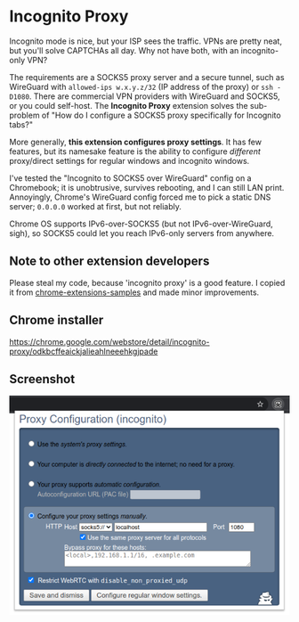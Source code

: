 # Incognito Proxy 

Incognito mode is nice, but your ISP sees the traffic.  VPNs are pretty neat, but you'll solve CAPTCHAs all day.  Why not have both, with an incognito-only VPN?

The requirements are a SOCKS5 proxy server and a secure tunnel, such as WireGuard with `allowed-ips w.x.y.z/32` (IP address of the proxy) or `ssh -D1080`.  There are commercial VPN providers with WireGuard and SOCKS5, or you could self-host. The **Incognito&nbsp;Proxy** extension solves the sub-problem of "How do I configure a SOCKS5 proxy specifically for Incognito tabs?"

More generally, **this extension configures proxy settings**. It has few features, but its namesake feature is the ability to configure *different* proxy/direct settings for regular windows and incognito windows.

I've tested the "Incognito to SOCKS5 over WireGuard" config on a Chromebook; it is unobtrusive, survives rebooting, and I can still LAN print. Annoyingly, Chrome's WireGuard config forced me to pick a static DNS server; `0.0.0.0` worked at first, but not reliably.

Chrome OS supports IPv6-over-SOCKS5 (but not IPv6-over-WireGuard, sigh), so SOCKS5 could let you reach IPv6-only servers from anywhere.

## Note to other extension developers

Please steal my code, because 'incognito proxy' is a good feature. I copied it from [chrome-extensions-samples](https://github.com/GoogleChrome/chrome-extensions-samples/tree/475b4b6bf1a376e0cb0de715652a46a458b5fe72/mv2-archive/extensions/proxy_configuration) and made minor improvements.

## Chrome installer

https://chrome.google.com/webstore/detail/incognito-proxy/odkbcffeaickjalieahlneeehkgjpade

## Screenshot

![Screenshot](misc/screenshot1.png)
